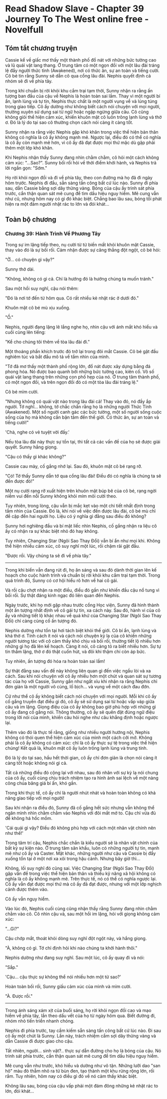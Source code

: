 # Read Shadow Slave - Chapter 39 Journey To The West online free - Novelfull

## Tóm tắt chương truyện

Cassie kể về giấc mơ thấy một thành phố đổ nát với những bức tường cao và lũ quái vật lang thang. Ở trung tâm có một ngọn đồi với một lâu đài tráng lệ đầy người thức tỉnh (Awakened), nơi có thức ăn, sự an toàn và tiếng cười. Cô bé tin rằng Sunny sẽ dẫn cô qua cổng lâu đài. Nephis quyết định cả nhóm sẽ đi về phía tây.

Trong khi chuẩn bị rời khỏi khu cắm trại tạm thời, Sunny nhận ra rằng ấn tượng ban đầu của cậu về Nephis là hoàn toàn sai lầm. Thay vì một người bí ẩn, lạnh lùng và tự tin, Nephis thực chất là một người vụng về và lúng túng trong giao tiếp. Cô ấy dường như không biết cách nói chuyện với mọi người, thường xuyên sử dụng sai từ ngữ hoặc ngập ngừng giữa câu. Cô cũng không giỏi thể hiện cảm xúc, khiến khuôn mặt cô luôn trông lạnh lùng và thờ ơ. Đó là lý do tại sao cô thường chọn cách nói càng ít càng tốt.

Sunny nhận ra rằng việc Nephis gặp khó khăn trong việc thể hiện bản thân không có nghĩa là cô ấy không mạnh mẽ. Ngược lại, điều đó có thể có nghĩa là cô ấy còn mạnh mẽ hơn, vì cô ấy đã đạt được mọi thứ mặc dù gặp phải thêm một lớp khó khăn.

Khi Nephis nhận thấy Sunny đang nhìn chằm chằm, cô hỏi một cách không cảm xúc: "...Sao?". Sunny bối rối hỏi về thời điểm khởi hành, và Nephis trả lời ngắn gọn: "Sớm."

Họ rời khỏi ngọn đồi và đi về phía tây, theo con đường mà họ đã đi ngày hôm trước. Nephis đi đầu, sẵn sàng tấn công bất cứ lúc nào. Sunny đi phía sau, dẫn Cassie bằng sợi dây thừng vàng. Bóng của cậu ấy trinh sát phía trước, cẩn thận quan sát mê cung để tìm dấu hiệu nguy hiểm. Mê cung vẫn như cũ, nhưng hôm nay có gì đó khác biệt. Chẳng bao lâu sau, bóng tối phát hiện ra một đám người nhặt rác to lớn và đói khát...

## Toàn bộ chương

### Chương 39: Hành Trình Về Phương Tây

Trong sự im lặng tiếp theo, nụ cười từ từ biến mất khỏi khuôn mặt Cassie, thay vào đó là sự bối rối. Cảm nhận được sự căng thẳng đột ngột, cô bé hỏi:

"Ờ... có chuyện gì vậy?"

Sunny thở dài.

"Không, không có gì cả. Chỉ là hướng đó là hướng chúng ta muốn tránh."

Sau một hồi suy nghĩ, cậu nói thêm:

"Đó là nơi tớ đến từ hôm qua. Có rất nhiều kẻ nhặt rác ở dưới đó."

Khuôn mặt cô bé mù xịu xuống.

"Ồ."

Nephis, người đang lặng lẽ lắng nghe họ, nhìn cậu với ánh mắt khó hiểu và cuối cùng lên tiếng:

"Kể cho chúng tôi thêm về tòa lâu đài đi."

Một thoáng phấn khích trước đó trở lại trong đôi mắt Cassie. Cô bé gật đầu nghiêm túc và bắt đầu mô tả về tầm nhìn của mình.

"Tớ đã mơ thấy một thành phố rộng lớn, đổ nát được xây dựng bằng đá phong hóa. Nó được bao quanh bởi những bức tường cao, kiên cố. Vô số quái vật lang thang trên những con phố hẹp của nó. Ở trung tâm thành phố, có một ngọn đồi, và trên ngọn đồi đó có một tòa lâu đài tráng lệ."

Cô bé mỉm cười.

"Nhưng không có quái vật nào trong lâu đài cả! Thay vào đó, nó đầy ắp người. Tớ nghĩ... không, tớ chắc chắn rằng họ là những người Thức Tỉnh (Awakened). Một số người canh gác các bức tường, một số người sống cuộc sống của họ mà không cần bận tâm đến thế giới. Có thức ăn, sự an toàn và tiếng cười!"

'Chà, nghe có vẻ tuyệt vời đấy.'

Nếu tòa lâu đài này thực sự tồn tại, thì tất cả các vấn đề của họ sẽ được giải quyết. Sunny hắng giọng.

"Cậu có thấy gì khác không?"

Cassie cau mày, cố gắng nhớ lại. Sau đó, khuôn mặt cô bé rạng rỡ.

"Có! Tớ thấy Sunny dẫn tớ qua cổng lâu đài! Điều đó có nghĩa là chúng ta sẽ đến được đó!"

Một nụ cười rạng rỡ xuất hiện trên khuôn mặt búp bê của cô bé, rạng ngời niềm vui đến nỗi Sunny không khỏi mím môi cười theo.

Tuy nhiên, trong lòng, cậu vẫn bị mắc kẹt vào một chi tiết nhất định trong tầm nhìn của Cassie. Đó là, khi nói về việc đến được lâu đài, cô bé mù chỉ đề cập đến hai người họ. Liệu có ý nghĩa gì đằng sau điều đó không?

Sunny hơi nghiêng đầu và bí mật liếc nhìn Nephis, cố gắng nhận ra liệu cô ấy có nhận ra sự khác biệt nhỏ đó hay không.

Tuy nhiên, Changing Star (Ngôi Sao Thay Đổi) vẫn bí ẩn như mọi khi. Không thể hiện nhiều cảm xúc, cô suy nghĩ một lúc, rồi chậm rãi gật đầu.

"Được rồi. Vậy chúng ta sẽ đi về phía tây."

***

Trong khi biển vẫn đang rút đi, họ ăn sáng và sau đó dành thời gian lên kế hoạch cho cuộc hành trình và chuẩn bị rời khỏi khu cắm trại tạm thời. Trong quá trình đó, Sunny có cơ hội hiểu rõ hơn về hai cô gái.

Và rồi cậu chợt nhận ra một điều, điều đó gần như khiến đầu cậu nổ tung vì bối rối. Sự thật đáng kinh ngạc đó liên quan đến Nephis.

Ngày trước, khi họ mới gặp nhau trước cổng Học viện, Sunny đã hình thành một ấn tượng nhất định về cô gái tự tin, xa cách này. Sau đó, hành vi của cô ấy và những tiết lộ khác nhau về quá khứ của Changing Star (Ngôi Sao Thay Đổi) chỉ càng củng cố ấn tượng đó.

Nephis dường như tồn tại hơi tách biệt khỏi thế giới. Cô bí ẩn, lạnh lùng và khá thờ ơ. Tính cách ít nói và cách nói chuyện kỳ lạ của cô khiến những người tương tác với cô cảm thấy khó chịu và bối rối, thường tiết lộ nhiều hơn những gì họ đã lên kế hoạch. Càng ít nói, cô càng tỏ ra biết nhiều hơn. Sự tự tin thầm lặng, thờ ơ đó thật cuốn hút, và đôi khi thậm chí còn áp bức.

Tuy nhiên, ấn tượng đó hóa ra hoàn toàn sai lầm!

Sự thật đằng sau vấn đề này không liên quan gì đến việc ngầu lòi và xa cách. Sau khi nói chuyện với cô ấy nhiều hơn một chút và quan sát sự tương tác của họ với Cassie, Sunny gần như ngất xỉu khi nhận ra rằng Nephis chỉ đơn giản là một người vô cùng, lố bịch... và vụng về một cách đau đớn.

Cứ như thể cô ấy không biết cách nói chuyện với mọi người. Mỗi khi cô ấy cố gắng truyền đạt điều gì đó, cô ấy sẽ sử dụng sai từ hoặc vấp váp giữa câu và im lặng. Giọng điệu của cô ấy không bao giờ phù hợp với những gì cô ấy đang cố gắng nói. Thông thường, cô ấy sẽ quên đặt đúng ngữ điệu trong lời nói của mình, khiến câu hỏi nghe như câu khẳng định hoặc ngược lại.

Thêm vào đó là thực tế rằng, giống như nhiều người hướng nội, Nephis không có thói quen thể hiện cảm xúc của mình một cách cởi mở. Không phải là cô ấy không có cảm xúc: chỉ là cô ấy thực sự tệ trong việc thể hiện chúng! Kết quả là, khuôn mặt cô ấy luôn trông lạnh lùng và trung tính.

Đó là lý do tại sao, hầu hết thời gian, cô ấy chỉ đơn giản là chọn nói càng ít càng tốt hoặc không nói gì cả.

Tất cả những điều đó cộng lại với nhau, sau đó nhân với sự kỳ lạ nói chung của cô ấy, cuối cùng chịu trách nhiệm tạo ra hình ảnh sai lệch về một nàng công chúa băng giá bí ẩn, khó gần.

Trong khi thực tế, cô ấy chỉ là người nhút nhát và hoàn toàn không có khả năng giao tiếp với mọi người!

Sau khi nhận ra điều đó, Sunny đã cố gắng hết sức nhưng vẫn không thể ngăn mình nhìn chằm chằm vào Nephis với đôi mắt mở to. Cậu chỉ vừa đủ để không há hốc mồm.

'Cái quái gì vậy? Điều đó không phù hợp với cách một nhân vật chính nên như thế!'

Trong tâm trí cậu, Nephis chắc chắn là kiểu người sẽ là nhân vật chính của bất kỳ sự kiện nào. Ở trung tâm sân khấu, luôn có những người tự tin, mạnh mẽ như cô ấy và Caster. Mặt khác, những người như cậu và Cassie bị đẩy xuống tồn tại ở một nơi xa xôi trong hậu cảnh. Nhưng bây giờ thì...

Không, lối suy nghĩ đó cũng sai. Việc Changing Star (Ngôi Sao Thay Đổi) gặp vấn đề trong việc thể hiện bản thân và thiếu kỹ năng xã hội không có nghĩa là cô ấy không mạnh mẽ. Trên thực tế, nó có thể có nghĩa ngược lại. Cô ấy vẫn đạt được mọi thứ mà cô ấy đã đạt được, nhưng với một lớp nghịch cảnh được thêm vào.

Cô ấy vẫn nguy hiểm.

Vào lúc đó, Nephis cuối cùng cũng nhận thấy rằng Sunny đang nhìn chằm chằm vào cô. Cô nhìn cậu và, sau một hồi im lặng, hỏi với giọng không cảm xúc:

"...Gì?"

Cậu chớp mắt, thoát khỏi dòng suy nghĩ đột ngột này, và hắng giọng.

"À, không có gì. Tớ chỉ định hỏi khi nào chúng ta khởi hành thôi."

Nephis dường như đang suy nghĩ. Sau một lúc, cô ấy quay đi và nói:

"Sắp."

'Cậu... cậu thực sự không thể nói nhiều hơn một từ sao?'

Hoàn toàn bối rối, Sunny giấu cảm xúc của mình và mỉm cười.

"À. Được rồi."

***

Trong ánh sáng xám xịt của buổi sáng, họ rời khỏi ngọn đồi cao và mạo hiểm về phía tây, lần theo dấu vết của họ từ ngày hôm qua. Biết đường đi, nhóm nhỏ tiến triển nhanh chóng.

Nephis đi phía trước, tay cầm kiếm sẵn sàng tấn công bất cứ lúc nào. Đi sau cô ấy một chút là Sunny. Lần này, trách nhiệm cầm sợi dây thừng vàng và dẫn Cassie đi được giao cho cậu.

Tất nhiên, người... sinh vật?.. thực sự dẫn đường cho họ là bóng của cậu. Nó trinh sát phía trước, cẩn thận quan sát mê cung để tìm dấu hiệu nguy hiểm.

Mê cung vẫn như trước, khó hiểu và dường như vô tận. Những lưỡi dao "san hô" màu đỏ thẫm nhô ra từ bùn đen, tạo thành một khu rừng rộng lớn, rối rắm. Tuy nhiên, hôm nay có điều gì đó về nó cảm thấy khác biệt.

Không lâu sau, bóng của cậu vấp phải một đám đông những kẻ nhặt rác to lớn, đói khát...